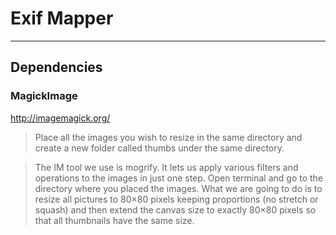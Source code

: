 Exif Mapper
===

- - -

Dependencies
---

### MagickImage

http://imagemagick.org/

> Place all the images you wish to resize in the same directory and create a new folder called thumbs under the same directory.

> The IM tool we use is mogrify. It lets us apply various filters and operations to the images in just one step. Open terminal and go to the directory where you placed the images. What we are going to do is to resize all pictures to 80×80 pixels keeping proportions (no stretch or squash) and then extend the canvas size to exactly 80×80 pixels so that all thumbnails have the same size.


```mogrify -resize 80x80 -background white -gravity center -extent 80x80 -format jpg -quality 75 -path thumbs *.png

